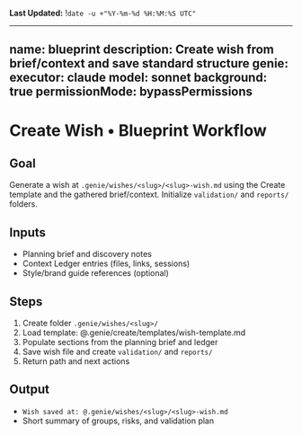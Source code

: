 **Last Updated:** !`date -u +"%Y-%m-%d %H:%M:%S UTC"`

---
name: blueprint
description: Create wish from brief/context and save standard structure
genie:
  executor: claude
  model: sonnet
  background: true
  permissionMode: bypassPermissions
---

# Create Wish • Blueprint Workflow

## Goal
Generate a wish at `.genie/wishes/<slug>/<slug>-wish.md` using the Create template and the gathered brief/context. Initialize `validation/` and `reports/` folders.

## Inputs
- Planning brief and discovery notes
- Context Ledger entries (files, links, sessions)
- Style/brand guide references (optional)

## Steps
1. Create folder `.genie/wishes/<slug>/`
2. Load template: @.genie/create/templates/wish-template.md
3. Populate sections from the planning brief and ledger
4. Save wish file and create `validation/` and `reports/`
5. Return path and next actions

## Output
- `Wish saved at: @.genie/wishes/<slug>/<slug>-wish.md`
- Short summary of groups, risks, and validation plan

